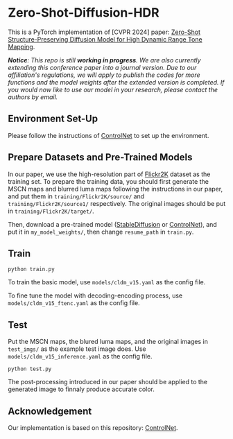 # Zero-Shot-Diffusion-HDR
This is a PyTorch implementation of [CVPR 2024] paper: [Zero-Shot Structure-Preserving Diffusion Model for High Dynamic Range Tone Mapping](https://openaccess.thecvf.com/content/CVPR2024/html/Zhu_Zero-Shot_Structure-Preserving_Diffusion_Model_for_High_Dynamic_Range_Tone_Mapping_CVPR_2024_paper.html).

*__Notice__: This repo is still __working in progress__. We are also currently extending this conference paper into a journal version. Due to our affiliation's regulations, we will apply to publish the codes for more functions and the model weights after the extended version is completed. If you would now like to use our model in your research, please contact the authors by email.*

## Environment Set-Up
Please follow the instructions of [ControlNet](https://github.com/lllyasviel/ControlNet) to set up the environment.

## Prepare Datasets and Pre-Trained Models
In our paper, we use the high-resolution part of [Flickr2K](https://github.com/limbee/NTIRE2017) dataset as the training set. To prepare the training data, you should first generate the MSCN maps and blurred luma maps following the instructions in our paper, and put them in `training/Flickr2K/source/` and `training/Flickr2K/source1/` respectively. The original images should be put in `training/Flickr2K/target/`.

Then, download a pre-trained model ([StableDiffusion](https://huggingface.co/runwayml/stable-diffusion-v1-5/tree/main) or [ControlNet](https://github.com/lllyasviel/ControlNet)), and put it in `my_model_weights/`, then change `resume_path` in `train.py`.

## Train
`python train.py`

To train the basic model, use `models/cldm_v15.yaml` as the config file.

To fine tune the model with decoding-encoding process, use `models/cldm_v15_ftenc.yaml` as the config file.

## Test
Put the MSCN maps, the blured luma maps, and the original images in `test_imgs/` as the example test image does. Use `models/cldm_v15_inference.yaml` as the config file.

`python test.py`

The post-processing introduced in our paper should be applied to the generated image to finnaly produce accurate color.


## Acknowledgement

Our implementation is based on this repository: [ControlNet](https://github.com/lllyasviel/ControlNet).
